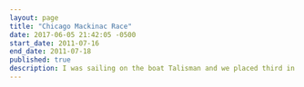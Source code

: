 ```yaml
---
layout: page
title: "Chicago Mackinac Race"
date: 2017-06-05 21:42:05 -0500
start_date: 2011-07-16
end_date: 2011-07-18
published: true
description: I was sailing on the boat Talisman and we placed third in the T-10 fleet. We arrived on Monday at 5:47 PM after spending 53 hours, 57 minutes and 43 seconds racing. This year there was a terrible storm with 75 mile per hour winds. The boat WingNuts capsized and two sailors died. These were the first race-related deaths in the history of the race.
---
```

